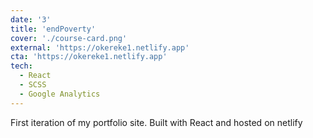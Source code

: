 ```yaml
---
date: '3'
title: 'endPoverty'
cover: './course-card.png'
external: 'https://okereke1.netlify.app'
cta: 'https://okereke1.netlify.app'
tech:
  - React
  - SCSS
  - Google Analytics
---
```


First iteration of my portfolio site. Built with React and hosted on netlify
